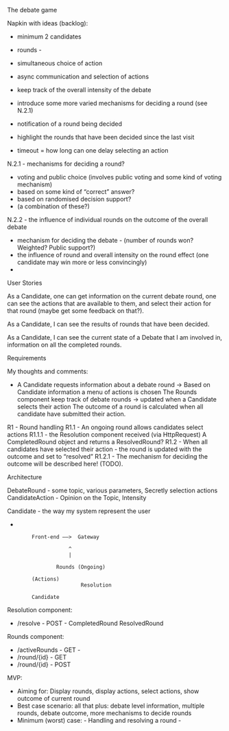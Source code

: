 The debate game

Napkin with ideas (backlog):

- minimum 2 candidates
- rounds -
- simultaneous choice of action
- async communication and selection of actions
- keep track of the overall intensity of the debate

- introduce some more varied mechanisms for deciding a round (see N.2.1)

- notification of a round being decided
- highlight the rounds that have been decided since the last visit

- timeout = how long can one delay selecting an action

N.2.1 - mechanisms for deciding a round?
- voting and public choice (involves public voting and some kind of voting mechanism)
- based on some kind of “correct” answer?
- based on randomised decision support?
- (a combination of these?)


N.2.2 - the influence of individual rounds on the outcome of the overall debate
- mechanism for deciding the debate - (number of rounds won? Weighted? Public support?)
- the influence of round and overall intensity on the round effect (one candidate may win more or less convincingly)
-


User Stories


As a Candidate, one can get information on the current debate round,
one can see the actions that are available to them,
and select their action for that round (maybe get some feedback on that?).

As a Candidate, I can see the results of rounds that have been decided.

As a Candidate, I can see the current state of a Debate that I am involved in,
information on all the completed rounds.



Requirements

My thoughts and comments:
- A Candidate requests information about a debate round ->
  Based on Candidate information a menu of actions is chosen
  The Rounds component keep track of debate rounds -> updated when a Candidate selects their action
  The outcome of a round is calculated when all candidate have submitted their action.



R1 - Round handling
R1.1 - An ongoing round allows candidates select actions
R1.1.1 - the Resolution component received (via HttpRequest) A CompletedRound object and returns a ResolvedRound?
R1.2 - When all candidates have selected their action - the round is updated with the outcome and set to “resolved”
R1.2.1 - The mechanism for deciding the outcome will be described here! (TODO).



Architecture

DebateRound - some topic, various parameters, Secretly selection actions
CandidateAction - Opinion on the Topic, Intensity

Candidate - the way my system represent the user


-

            Front-end ——>  Gateway

						^
						|
			
					Rounds (Ongoing)

			(Actions) 						
							Resolution

			Candidate






Resolution component:

- /resolve - POST  - CompletedRound
  ResolvedRound


Rounds component:

- /activeRounds - GET -
- /round/{id} - GET
- /round/{id} - POST


MVP:

- Aiming for: Display rounds, display actions, select actions, show outcome of current round
- Best case scenario: all that plus: debate level information, multiple rounds, debate outcome, more mechanisms to decide rounds
- Minimum (worst) case: - Handling and resolving a round - 


